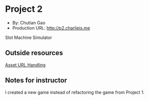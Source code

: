 # Project 2
+ By: Chutian Gao
+ Production URL: <http://p2.charlieis.me>

Slot Machine Simulator

## Outside resources
[Asset URL Handling](https://vue-loader.vuejs.org/guide/asset-url.html)

## Notes for instructor
I created a new game instead of refactoring the game from Project 1.